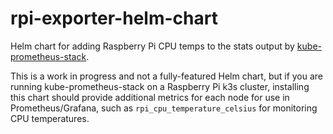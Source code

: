 # rpi-exporter-helm-chart
Helm chart for adding Raspberry Pi CPU temps to the stats output by [kube-prometheus-stack](https://github.com/prometheus-community/helm-charts/tree/main/charts/kube-prometheus-stack).

This is a work in progress and not a fully-featured Helm chart, but if you are running
kube-prometheus-stack on a Raspberry Pi k3s cluster, installing this chart should provide
additional metrics for each node for use in Prometheus/Grafana, such as
`rpi_cpu_temperature_celsius` for monitoring CPU temperatures.
